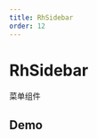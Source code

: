 ```yaml
---
title: RhSidebar
order: 12
---
```


# RhSidebar

菜单组件

## Demo

<code src="./demo.tsx">

<API></API>
